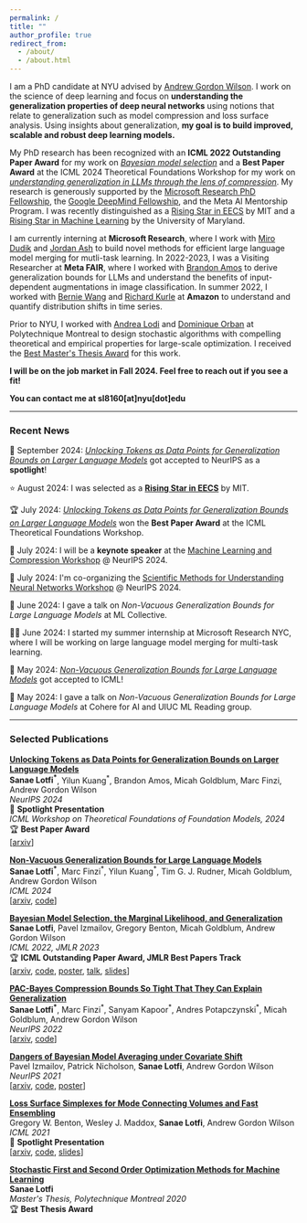 ```yaml
---
permalink: /
title: ""
author_profile: true
redirect_from: 
  - /about/
  - /about.html
---
```


I am a PhD candidate at NYU advised by [Andrew Gordon Wilson](https://cims.nyu.edu/~andrewgw/). I work on the science of deep learning and focus on **understanding the generalization properties of deep neural networks** using notions that relate to generalization such as model compression and loss surface analysis. Using insights about generalization, **my goal is to build improved, scalable and robust deep learning models.**

My PhD research has been recognized with an **ICML 2022 Outstanding Paper Award** for my work on _[Bayesian model selection](https://arxiv.org/abs/2202.11678)_ and a **Best Paper Award** at the ICML 2024 Theoretical Foundations Workshop for my work on _[understanding generalization in LLMs through the lens of compression](https://arxiv.org/abs/2407.18158)_. My research is generously supported by the [Microsoft Research PhD Fellowship](https://nyudatascience.medium.com/cds-students-sanae-lotfi-and-lucius-bynum-receive-the-microsoft-research-phd-fellowship-63ce04660227), the [Google DeepMind Fellowship](https://nyudatascience.medium.com/deepmind-fellow-profile-sanae-lotfi-9197c0c5fb94), and the Meta AI Mentorship Program. I was recently distinguished as a [Rising Star in EECS](https://risingstars-eecs.mit.edu/) by MIT and a [Rising Star in Machine Learning](https://ml.umd.edu/rising-stars-workshop) by the University of Maryland.

I am currently interning at **Microsoft Research**, where I work with [Miro Dudik](https://www.microsoft.com/en-us/research/people/mdudik/) and [Jordan Ash](https://www.jordantash.com/) to build novel methods for efficient large language model merging for mutli-task learning. In 2022-2023, I was a Visiting Researcher at **Meta FAIR**, where I worked with [Brandon Amos](http://bamos.github.io/) to derive generalization bounds for LLMs and understand the benefits of input-dependent augmentations in image classification. In summer 2022, I worked with [Bernie Wang](http://web.mit.edu/~ywang02/www/) and [Richard Kurle](https://scholar.google.fr/citations?user=q2YBN34AAAAJ&hl=en) at **Amazon** to understand and quantify distribution shifts in time series.

Prior to NYU, I worked with [Andrea Lodi](https://tech.cornell.edu/people/andrea-lodi/) and [Dominique Orban](https://dpo.github.io/) at Polytechnique Montreal to design stochastic algorithms with compelling theoretical and empirical properties for large-scale optimization. I received the [Best Master's Thesis Award](https://www.gerad.ca/en/posts/903) for this work.

 **I will be on the job market in Fall 2024. Feel free to reach out if you see a fit!**
 
**You can contact me at sl8160[at]nyu[dot]edu**

________

### Recent News 

🥳 September 2024: _[Unlocking Tokens as Data Points for Generalization Bounds on Larger Language Models](https://arxiv.org/abs/2407.18158)_ got accepted to NeurIPS as a **spotlight**! 

⭐ August 2024: I was selected as a **[Rising Star in EECS](https://risingstars-eecs.mit.edu/)** by MIT. 

🏆 July 2024: _[Unlocking Tokens as Data Points for Generalization Bounds on Larger Language Models](https://arxiv.org/abs/2407.18158)_ won the **Best Paper Award** at the ICML Theoretical Foundations Workshop. 

📢 July 2024: I will be a **keynote speaker** at the [Machine Learning and Compression Workshop](https://neuralcompression.github.io/workshop24) @ NeurIPS 2024. 

📆 July 2024: I'm co-organizing the [Scientific Methods for Understanding Neural Networks Workshop](https://scienceofdlworkshop.github.io/) @ NeurIPS 2024. 

📢 June 2024: I gave a talk on _Non-Vacuous Generalization Bounds for Large Language Models_ at ML Collective. 

👩‍💻 June 2024: I started my summer internship at Microsoft Research NYC, where I will be working on large language model merging for multi-task learning. 

🥳 May 2024: _[Non-Vacuous Generalization Bounds for Large Language Models](https://arxiv.org/abs/2312.17173)_ got accepted to ICML! 

📢 May 2024: I gave a talk on _Non-Vacuous Generalization Bounds for Large Language Models_ at Cohere for AI and UIUC ML Reading group. 

________

### Selected Publications  

**[Unlocking Tokens as Data Points for Generalization Bounds on Larger Language Models](https://arxiv.org/abs/2407.18158)** \
**Sanae Lotfi<sup>\*</sup>**, Yilun Kuang<sup>\*</sup>, Brandon Amos, Micah Goldblum, Marc Finzi, Andrew Gordon Wilson \
_NeurIPS 2024_ \
🌟 **Spotlight Presentation**  \
_ICML Workshop on Theoretical Foundations of Foundation Models, 2024_ \
🏆 **Best Paper Award** \
[[arxiv](https://arxiv.org/abs/2407.18158)]

**[Non-Vacuous Generalization Bounds for Large Language Models](https://arxiv.org/abs/2312.17173)** \
**Sanae Lotfi<sup>\*</sup>**, Marc Finzi<sup>\*</sup>, Yilun Kuang<sup>\*</sup>, Tim G. J. Rudner, Micah Goldblum, Andrew Gordon Wilson \
_ICML 2024_ \
[[arxiv](https://arxiv.org/abs/2312.17173), [code](https://github.com/Sanaelotfi/sublora-bounds-for-llms)]

**[Bayesian Model Selection, the Marginal Likelihood, and Generalization](https://arxiv.org/abs/2202.11678)** \
**Sanae Lotfi**, Pavel Izmailov, Gregory Benton, Micah Goldblum, Andrew Gordon Wilson \
_ICML 2022, JMLR 2023_ \
🏆 **ICML Outstanding Paper Award, JMLR Best Papers Track** \
[[arxiv](https://arxiv.org/pdf/2202.11678.pdf), [code](https://github.com/Sanaelotfi/Bayesian_model_comparison), <a href="https://sanaelotfi.github.io/files/posters/LML_Poster_ICML_2022.pdf" target="_blank">poster</a>, [talk](https://slideslive.com/38983095/bayesian-model-selection-the-marginal-likelihood-and-generalization), <a href="https://sanaelotfi.github.io/files/slides/conference_presentations/LML_Sanae_Lotfi_ICML_2022.pdf" target="_blank">slides</a>]

**[PAC-Bayes Compression Bounds So Tight That They Can Explain Generalization](https://arxiv.org/abs/2211.13609)** \
**Sanae Lotfi<sup>\*</sup>**, Marc Finzi<sup>\*</sup>, Sanyam Kapoor<sup>\*</sup>, Andres Potapczynski<sup>\*</sup>, Micah Goldblum, Andrew Gordon Wilson \
_NeurIPS 2022_ \
[[arxiv](https://arxiv.org/abs/2211.13609), [code](https://github.com/activatedgeek/tight-pac-bayes)]

**[Dangers of Bayesian Model Averaging under Covariate Shift](https://arxiv.org/abs/2106.11905)** \
Pavel Izmailov, Patrick Nicholson, **Sanae Lotfi**, Andrew Gordon Wilson \
_NeurIPS 2021_ \
[[arxiv](https://arxiv.org/abs/2106.11905), [code](https://github.com/izmailovpavel/bnn_covariate_shift), <a href="https://sanaelotfi.github.io/files/posters/BMA_Dangers_Poster_NeurIPS_2021.pdf" target="_blank">poster</a>]

**[Loss Surface Simplexes for Mode Connecting Volumes and Fast Ensembling](https://arxiv.org/abs/2102.13042)** \
Gregory W. Benton, Wesley J. Maddox, **Sanae Lotfi**, Andrew Gordon Wilson \
_ICML 2021_ \
🌟 **Spotlight Presentation** \
[[arxiv](https://arxiv.org/abs/2102.13042), [code](https://github.com/g-benton/loss-surface-simplexes), <a href="https://sanaelotfi.github.io/files/slides/conference_presentations/Loss_Surface_Simplexes_ICML_2021.pdf" target="_blank">slides</a>]

**[Stochastic First and Second Order Optimization Methods for Machine Learning](https://publications.polymtl.ca/5457/)** \
**Sanae Lotfi** \
_Master's Thesis, Polytechnique Montreal 2020_ \
🏆 **Best Thesis Award** 
  
